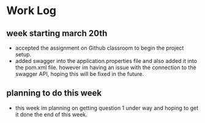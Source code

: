 # Work Log
## week starting march 20th

- accepted the assignment on Github classroom to begin the project setup.
- added swagger into the application.properties file and also added it into the pom.xml file. however im having an issue with the connection to the swagger API, hoping this will be fixed in the future.

## planning to do this week
- this week im planning on getting question 1 under way and hoping to get it done the end of this week.
